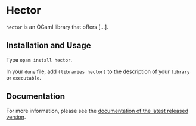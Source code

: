 # Hector

`hector` is an OCaml library that offers [...].

## Installation and Usage

Type `opam install hector`.

In your `dune` file, add `(libraries hector)` to the description of
your `library` or `executable`.

## Documentation

For more information,
please see the [documentation of the latest released
version](http://cambium.inria.fr/~fpottier/hector/doc/hector/).
